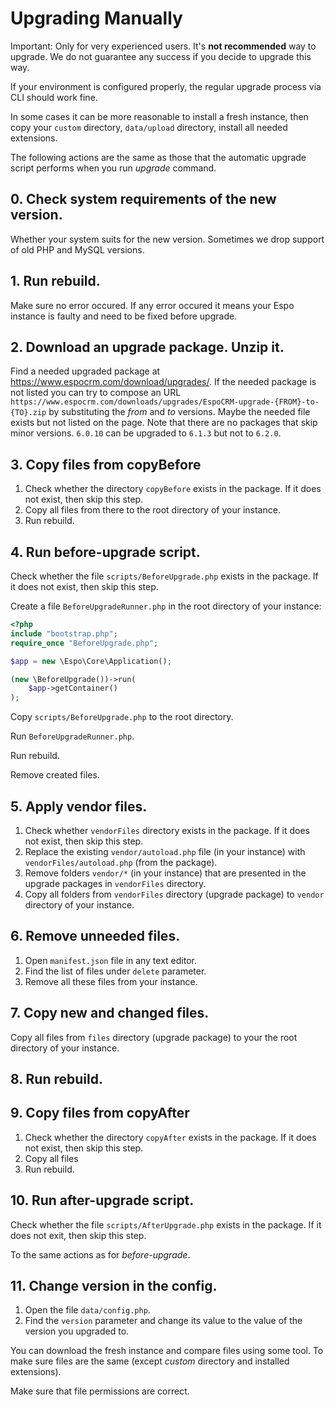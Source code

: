 
# Upgrading Manually

Important: Only for very experienced users. It's **not recommended** way to upgrade. We do not guarantee any success if you decide to upgrade this way.

If your environment is configured properly, the regular upgrade process via CLI should work fine.

In some cases it can be more reasonable to install a fresh instance, then copy your `custom` directory, `data/upload` directory, install all needed extensions.

The following actions are the same as those that the automatic upgrade script performs when you run *upgrade* command.

## 0. Check system requirements of the new version.

Whether your system suits for the new version. Sometimes we drop support of old PHP and MySQL versions.

## 1. Run rebuild.

Make sure no error occured. If any error occured it means your Espo instance is faulty and need to be fixed before upgrade.

## 2. Download an upgrade package. Unzip it.

Find a needed upgraded package at https://www.espocrm.com/download/upgrades/. If the needed package is not listed
you can try to compose an URL `https://www.espocrm.com/downloads/upgrades/EspoCRM-upgrade-{FROM}-to-{TO}.zip` by substituting the *from* and *to* versions.
Maybe the needed file exists but not listed on the page. Note that there are no packages that skip minor versions. `6.0.10` can be upgraded to `6.1.3` but not to `6.2.0`.

## 3. Copy files from copyBefore

1. Check whether the directory `copyBefore` exists in the package. If it does not exist, then skip this step.
2. Copy all files from there to the root directory of your instance.
3. Run rebuild.

## 4. Run before-upgrade script.

Check whether the file `scripts/BeforeUpgrade.php` exists in the package. If it does not exist, then skip this step.

Create a file `BeforeUpgradeRunner.php` in the root directory of your instance:

```php
<?php
include "bootstrap.php";
require_once "BeforeUpgrade.php";

$app = new \Espo\Core\Application();

(new \BeforeUpgrade())->run(
    $app->getContainer()
);

```

Copy `scripts/BeforeUpgrade.php` to the root directory.

Run `BeforeUpgradeRunner.php`.

Run rebuild.

Remove created files.

## 5. Apply vendor files.

1. Check whether `vendorFiles` directory exists in the package. If it does not exist, then skip this step.
2. Replace the existing `vendor/autoload.php` file (in your instance) with `vendorFiles/autoload.php` (from the package).
3. Remove folders `vendor/*` (in your instance) that are presented in the upgrade packages in `vendorFiles` directory.
4. Copy all folders from `vendorFiles` directory (upgrade package) to `vendor` directory of your instance.

## 6. Remove unneeded files.

1. Open `manifest.json` file in any text editor.
2. Find the list of files under `delete` parameter.
3. Remove all these files from your instance.

## 7. Copy new and changed files.

Copy all files from `files` directory (upgrade package) to your the root directory of your instance.

## 8. Run rebuild.

## 9. Copy files from copyAfter

1. Check whether the directory `copyAfter` exists in the package. If it does not exist, then skip this step.
2. Copy all files
3. Run rebuild.

## 10. Run after-upgrade script.

Check whether the file `scripts/AfterUpgrade.php` exists in the package. If it does not exit, then skip this step.

To the same actions as for *before-upgrade*.

## 11. Change version in the config.

1. Open the file `data/config.php`.
2. Find the `version` parameter and change its value to the value of the version you upgraded to.

You can download the fresh instance and compare files using some tool. To make sure files are the same (except *custom* directory and installed extensions).

Make sure that file permissions are correct.
